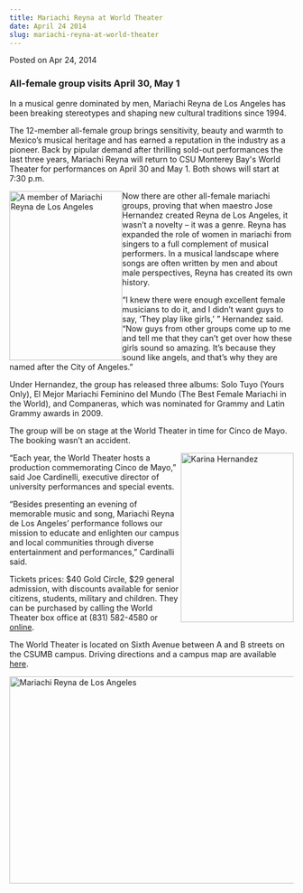 ```yaml
---
title: Mariachi Reyna at World Theater
date: April 24 2014
slug: mariachi-reyna-at-world-theater
---
```





<span class="date">Posted on Apr 24, 2014    </span>
<h3>All-female group visits April 30, May 1</h3>
<p>In a musical genre dominated by men, Mariachi Reyna de Los
Angeles has been breaking stereotypes and shaping new cultural
traditions since 1994.</p>
<p>The 12-member all-female group brings sensitivity, beauty and
warmth to Mexico&#x2019;s musical heritage and has earned a reputation in
the industry as a pioneer. Back by pipular demand after thrilling
sold-out performances the last three years, Mariachi Reyna will
return to CSU Monterey Bay&apos;s World Theater for performances on
April 30 and May 1. Both shows will start at 7:30 p.m.</p>
<p><img alt="A member of Mariachi Reyna de Los Angeles" src="http://news.csumb.edu/sites/default/files/65/attachments/news/images/6.jpg" style="float:left; width:200px; height:300px">Now there are other
all-female mariachi groups, proving that when maestro Jose
Hernandez created Reyna de Los Angeles, it wasn&#x2019;t a novelty &#x2013; it
was a genre. Reyna has expanded the role of women in mariachi from
singers to a full complement of musical performers. In a musical
landscape where songs are often written by men and about male
perspectives, Reyna has created its own history.</img></p>
<p>&#x201C;I knew there were enough excellent female musicians to do it,
and I didn&#x2019;t want guys to say, &#x2018;They play like girls,&#x2019; &#x201D; Hernandez
said. &#x201C;Now guys from other groups come up to me and tell me that
they can&#x2019;t get over how these girls sound so amazing. It&#x2019;s because
they sound like angels, and that&#x2019;s why they are named after the
City of Angeles.&#x201D;</p>
<p>Under Hernandez, the group has released three albums: Solo Tuyo
(Yours Only), El Mejor Mariachi Feminino del Mundo (The Best Female
Mariachi in the World), and Companeras, which was nominated for
Grammy and Latin Grammy awards in 2009.</p>
<p>The group will be on stage at the World Theater in time for
Cinco de Mayo. The booking wasn&#x2019;t an accident.</p>
<p><img alt="Karina Hernandez" src="http://news.csumb.edu/sites/default/files/65/attachments/news/images/karina_hernandez.jpg" style="float:right; width:200px; height:300px">&#x201C;Each year, the
World Theater hosts a production commemorating Cinco de Mayo,&#x201D; said
Joe Cardinelli, executive director of university performances and
special events.</img></p>
<p>&#x201C;Besides presenting an evening of memorable music and song,
Mariachi Reyna de Los Angeles&#x2019; performance follows our mission to
educate and enlighten our campus and local communities through
diverse entertainment and performances,&#x201D; Cardinalli said.</p>
<p>Tickets prices: $40 Gold Circle, $29 general admission, with
discounts available for senior citizens, students, military and
children. They can be purchased by calling the World Theater box
office at (831) 582-4580 or <a href="http://csumb.edu/worldtheater" rel="nofollow">online</a>.</p>
<p>The World Theater is located on Sixth Avenue between A and B
streets on the CSUMB campus. Driving directions and a campus map
are available <a href="http://csumb.edu/worldtheater" rel="nofollow">here</a>.&#xA0;</p>
<p><img alt="Mariachi Reyna de Los Angeles" src="http://news.csumb.edu/sites/default/files/65/attachments/news/images/reyna_de_los_angeles.jpg" style="float:left; width:550px; height:367px"/></p>





